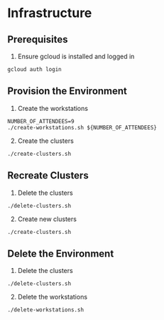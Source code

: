 # Infrastructure

## Prerequisites

1. Ensure gcloud is installed and logged in

```
gcloud auth login
```

## Provision the Environment

1. Create the workstations

```
NUMBER_OF_ATTENDEES=9
./create-workstations.sh ${NUMBER_OF_ATTENDEES}
```

2. Create the clusters

```
./create-clusters.sh
```

## Recreate Clusters

1. Delete the clusters

```
./delete-clusters.sh
```

2. Create new clusters

```
./create-clusters.sh
```

## Delete the Environment

1. Delete the clusters

```
./delete-clusters.sh
```

2. Delete the workstations

```
./delete-workstations.sh
```